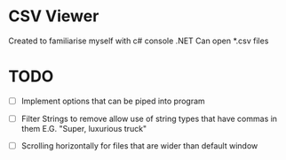 # CSV Viewer

Created to familiarise myself with c# console .NET 
Can open *.csv files  

# TODO

 - [ ] Implement options that can be piped into program
 - [ ] Filter Strings to remove allow use of string types that have commas in them E.G. "Super, luxurious truck"
 - [ ] Scrolling horizontally for files that are wider than default window

